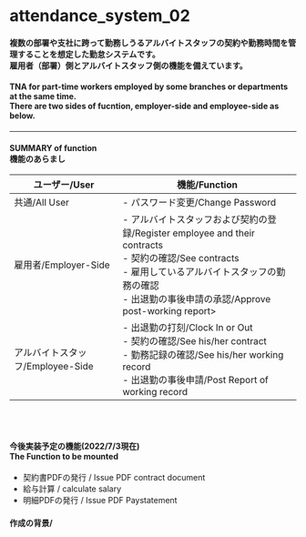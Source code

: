 # attendance_system_02

#### 複数の部署や支社に跨って勤務しうるアルバイトスタッフの契約や勤務時間を管理することを想定した**勤怠システム**です。<br>雇用者（部署）側とアルバイトスタッフ側の機能を備えています。<br>
#### **TNA** for part-time workers employed by  some branches or departments at the same time.<br>There are two sides of fucntion, employer-side and employee-side as below.
------------------------------------------------------------------------------------------

#### SUMMARY of function<br>機能のあらまし
|ユーザー/User|機能/Function|
|---|---|
|共通/All User|- パスワード変更/Change Password|
|雇用者/Employer-Side|- アルバイトスタッフおよび契約の登録/Register employee and their contracts <br>- 契約の確認/See contracts <br>- 雇用しているアルバイトスタッフの勤務の確認<br>- 出退勤の事後申請の承認/Approve post-working report>|
|アルバイトスタッフ/Employee-Side|- 出退勤の打刻/Clock In or Out <br>- 契約の確認/See his/her contract <br>- 勤務記録の確認/See his/her working record<br>- 出退勤の事後申請/Post Report of working record|
<br>
<br>

#### 今後実装予定の機能(2022/7/3現在)<br>The Function to be mounted
- 契約書PDFの発行 / Issue PDF contract document
- 給与計算 / calculate salary
- 明細PDFの発行 / Issue PDF Paystatement

#### 作成の背景/
